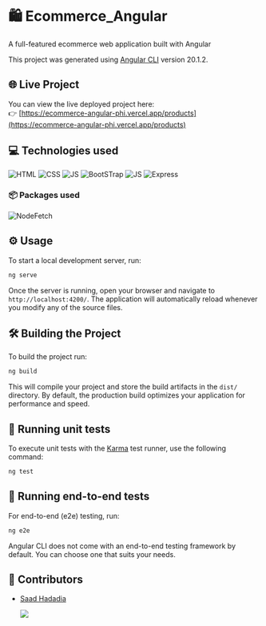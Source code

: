 # 🛍️ Ecommerce_Angular

A full-featured ecommerce web application built with Angular

This project was generated using [Angular CLI](https://github.com/angular/angular-cli) version 20.1.2.

## 🌐 Live Project

You can view the live deployed project here:  
👉 [https://ecommerce-angular-phi.vercel.app/products](https://ecommerce-angular-phi.vercel.app/products)

## 💻 Technologies used

![HTML](https://img.shields.io/static/v1?label=%20&message=HTML&color=%23E34F26&labelColor=%23ff000000&logo=html5)
![CSS](https://img.shields.io/static/v1?label=%20&message=CSS&color=%231572B6&labelColor=%23ff000000&logo=Css&logoColor=%231572B6)
![JS](https://img.shields.io/static/v1?label=%20&message=JavaScript&color=%23F7DF1E&labelColor=%23ff000000&logo=javascript)
![BootSTrap](https://img.shields.io/static/v1?label=%20&message=TailwindCss&color=%233EBFF8&labelColor=%23ff000000&logo=TailwindCss)
![JS](https://img.shields.io/static/v1?label=%20&message=Typescript&color=%232F74C0&labelColor=%23ff000000&logo=typescript)
![Express](https://img.shields.io/static/v1?label=%20&message=Angular&color=%23C50836&labelColor=%23ff000000&logo=angular)

### 📦 Packages used

![NodeFetch](https://img.shields.io/static/v1?label=%20&message=NPM&color=%23CB3837&labelColor=%23ff000000&logo=npm)

## ⚙️ Usage

To start a local development server, run:

```bash
ng serve
```

Once the server is running, open your browser and navigate to `http://localhost:4200/`. The application will automatically reload whenever you modify any of the source files.

## 🛠️ Building the Project

To build the project run:

```bash
ng build
```

This will compile your project and store the build artifacts in the `dist/` directory. By default, the production build optimizes your application for performance and speed.

## 🧪 Running unit tests

To execute unit tests with the [Karma](https://karma-runner.github.io) test runner, use the following command:

```bash
ng test
```

## 🧪 Running end-to-end tests

For end-to-end (e2e) testing, run:

```bash
ng e2e
```

Angular CLI does not come with an end-to-end testing framework by default. You can choose one that suits your needs.

## 👤 Contributors
* [Saad Hadadia](https://github.com/SaadHadadia/)
  
  ![](https://img.shields.io/badge/current%20position-student%2Fdev-purple)
